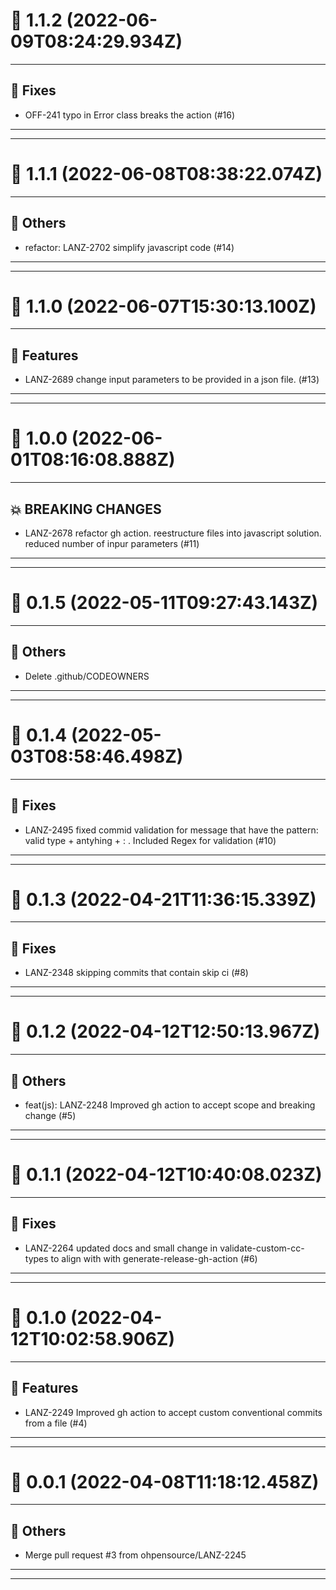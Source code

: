 # :confetti_ball: 1.1.2 (2022-06-09T08:24:29.934Z)
- - -
## :bug: Fixes
* OFF-241 typo in Error class breaks the action (#16)
- - -
- - -
# :confetti_ball: 1.1.1 (2022-06-08T08:38:22.074Z)
- - -
## :newspaper: Others
* refactor: LANZ-2702 simplify javascript code (#14)
- - -
- - -
# :confetti_ball: 1.1.0 (2022-06-07T15:30:13.100Z)
- - -
## :hammer: Features
* LANZ-2689 change input parameters to be provided in a json file. (#13)
- - -
- - -
# :confetti_ball: 1.0.0 (2022-06-01T08:16:08.888Z)
- - -
## :boom: BREAKING CHANGES
* LANZ-2678 refactor gh action. reestructure files into javascript solution. reduced number of inpur parameters (#11)
- - -
- - -
# :confetti_ball: 0.1.5 (2022-05-11T09:27:43.143Z)
- - -
## :newspaper: Others
* Delete .github/CODEOWNERS
- - -
- - -
# :confetti_ball: 0.1.4 (2022-05-03T08:58:46.498Z)
- - -
## :bug: Fixes
* LANZ-2495 fixed commid validation for message that have the pattern: valid type + antyhing + :  . Included Regex for validation (#10)
- - -
- - -
# :confetti_ball: 0.1.3 (2022-04-21T11:36:15.339Z)
- - -
## :bug: Fixes
* LANZ-2348 skipping commits that contain skip ci (#8)
- - -
- - -
# :confetti_ball: 0.1.2 (2022-04-12T12:50:13.967Z)
- - -
## :newspaper: Others
* feat(js):  LANZ-2248 Improved gh action to accept scope and breaking change (#5)
- - -
- - -
# :confetti_ball: 0.1.1 (2022-04-12T10:40:08.023Z)
- - -
## :bug: Fixes
* LANZ-2264 updated docs and small change in validate-custom-cc-types to align with with generate-release-gh-action (#6)
- - -
- - -
# :confetti_ball: 0.1.0 (2022-04-12T10:02:58.906Z)
- - -
## :hammer: Features
* LANZ-2249 Improved gh action to accept custom conventional commits from a file (#4)
- - -
- - -
# :confetti_ball: 0.0.1 (2022-04-08T11:18:12.458Z)
- - -
## :newspaper: Others
* Merge pull request #3 from ohpensource/LANZ-2245
- - -
- - -
